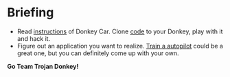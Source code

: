 # Briefing
- Read [instructions](https://docs.donkeycar.com/) of Donkey Car. Clone [code](https://github.com/autorope/donkeycar.git) to your Donkey, play with it and hack it.
- Figure out an application you want to realize. [Train a autopilot](https://docs.donkeycar.com/guide/train_autopilot/) could be a great one, but you can definitely come up with your own.

**Go Team Trojan Donkey!**
